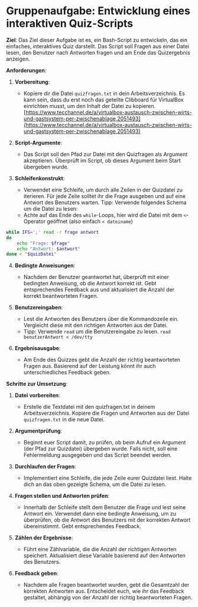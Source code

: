 # Gruppenaufgabe: Entwicklung eines interaktiven Quiz-Scripts

**Ziel**: Das Ziel dieser Aufgabe ist es, ein Bash-Script zu entwickeln, das ein einfaches, interaktives Quiz darstellt. Das Script soll Fragen aus einer Datei lesen, den Benutzer nach Antworten fragen und am Ende das Quizergebnis anzeigen.

**Anforderungen**:

1. **Vorbereitung**:
   - Kopiere dir die Datei `quizfragen.txt` in dein Arbeitsverzeichnis. Es kann sein, dass du erst noch das geteilte Clibboard für VirtualBox einrichten musst, um den Inhalt der Datei zu kopieren. [https://www.tecchannel.de/a/virtualbox-austausch-zwischen-wirts-und-gastsystem-per-zwischenablage,2051493](https://www.tecchannel.de/a/virtualbox-austausch-zwischen-wirts-und-gastsystem-per-zwischenablage,2051493)

2. **Script-Argumente**:
   - Das Script soll den Pfad zur Datei mit den Quizfragen als Argument akzeptieren. Überprüft im Script, ob dieses Argument beim Start übergeben wurde.

3. **Schleifenkonstrukt**:
   - Verwendet eine Schleife, um durch alle Zeilen in der Quizdatei zu iterieren. Für jede Zeile solltet ihr die Frage ausgeben und auf eine Antwort des Benutzers warten.
   Tipp: Verwende folgendes Schema um die Datei zu lesen:
   - Achte auf das Ende des `while`-Loops, hier wird die Datei mit dem `<`-Operator geöffnet (also einfach `< dateiname`)

```bash
while IFS=';' read -r frage antwort
do
    echo "Frage: $frage"
    echo "Antwort: $antwort"
done < "$quizDatei" 
```

4. **Bedingte Anweisungen**:
   - Nachdem der Benutzer geantwortet hat, überprüft mit einer bedingten Anweisung, ob die Antwort korrekt ist. Gebt entsprechendes Feedback aus und aktualisiert die Anzahl der korrekt beantworteten Fragen.

5. **Benutzereingaben**:
   - Lest die Antworten des Benutzers über die Kommandozeile ein. Vergleicht diese mit den richtigen Antworten aus der Datei.
   - Tipp: Verwende `read` um die Benutzereingabe zu lesen.
    `read benutzerAntwort < /dev/tty`

6. **Ergebnisausgabe**:
   - Am Ende des Quizzes gebt die Anzahl der richtig beantworteten Fragen aus. Basierend auf der Leistung könnt ihr auch unterschiedliches Feedback geben.

**Schritte zur Umsetzung**:

1. **Datei vorbereiten**:
   - Erstelle die Textdatei mit den quizfragen.txt in deinem Arbeitsverzeichnis. Kopiere die Fragen und Antworten aus der Datei `quizfragen.txt` in die neue Datei.

2. **Argumentprüfung**:
   - Beginnt euer Script damit, zu prüfen, ob beim Aufruf ein Argument (der Pfad zur Quizdatei) übergeben wurde. Falls nicht, soll eine Fehlermeldung ausgegeben und das Script beendet werden.

3. **Durchlaufen der Fragen**:
   - Implementiert eine Schleife, die jede Zeile eurer Quizdatei liest. Halte dich an das oben gezeigte Schema, um die Datei zu lesen.

4. **Fragen stellen und Antworten prüfen**:
   - Innerhalb der Schleife stellt dem Benutzer die Frage und lest seine Antwort ein. Verwendet dann eine bedingte Anweisung, um zu überprüfen, ob die Antwort des Benutzers mit der korrekten Antwort übereinstimmt. Gebt entsprechendes Feedback.

5. **Zählen der Ergebnisse**:
   - Führt eine Zählvariable, die die Anzahl der richtigen Antworten speichert. Aktualisiert diese Variable basierend auf den Antworten des Benutzers.

6. **Feedback geben**:
   - Nachdem alle Fragen beantwortet wurden, gebt die Gesamtzahl der korrekten Antworten aus. Entscheidet euch, wie ihr das Feedback gestaltet, abhängig von der Anzahl der richtig beantworteten Fragen.
